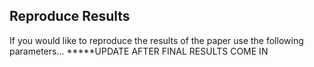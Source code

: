 ## Reproduce Results

If you would like to reproduce the results of the paper use the following parameters... *****UPDATE AFTER FINAL RESULTS COME IN